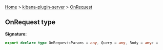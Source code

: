 [Home](./index) &gt; [kibana-plugin-server](./kibana-plugin-server.md) &gt; [OnRequest](./kibana-plugin-server.onrequest.md)

## OnRequest type


<b>Signature:</b>

```typescript
export declare type OnRequest<Params = any, Query = any, Body = any> = (req: KibanaRequest<Params, Query, Body>, t: OnRequestToolkit) => OnRequestResult;
```
